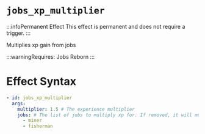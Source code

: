 # `jobs_xp_multiplier`
:::infoPermanent Effect
This effect is permanent and does not require a trigger.
:::

Multiplies xp gain from jobs


:::warningRequires:
Jobs Reborn
:::

# Effect Syntax
```yaml
- id: jobs_xp_multiplier
  args:
    multiplier: 1.5 # The experience multiplier
    jobs: # The list of jobs to multiply xp for. If removed, it will multiply all jobs.
      - miner
      - fisherman
```
